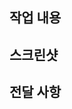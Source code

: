 ## 작업 내용
<!-- 작업 사항에 대한 설명을 적어주세요 -->

## 스크린샷
<!-- 작업물에 대한 스크린샷을 첨부해주세요 -->

## 전달 사항
<!-- 전달 사항이 있다면 적어주세요 -->
